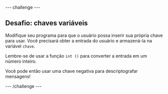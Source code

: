 \--- challenge \---

## Desafio: chaves variáveis

Modifique seu programa para que o usuário possa inserir sua própria chave para usar. Você precisará obter a entrada do usuário e armazená-la na variável `chave`.

Lembre-se de usar a função `int ()` para converter a entrada em um número inteiro.

Você pode então usar uma chave negativa para descriptografar mensagens!

\--- /challenge \---